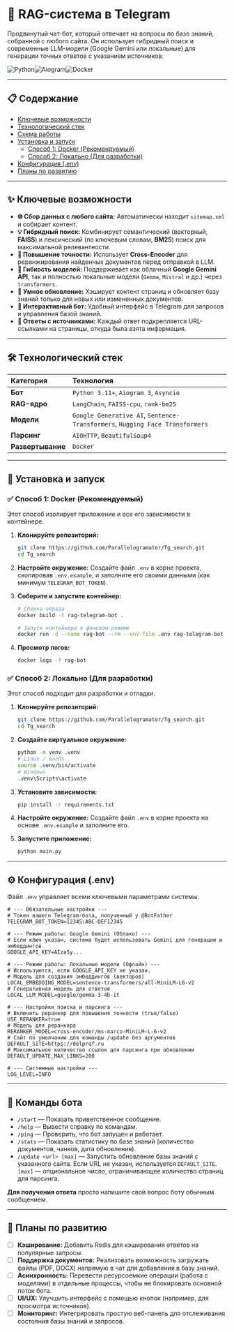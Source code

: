# 🧠 RAG-система в Telegram

Продвинутый чат-бот, который отвечает на вопросы по базе знаний, собранной с любого сайта. Он использует гибридный поиск и современные LLM-модели (Google Gemini или локальные) для генерации точных ответов с указанием источников.

![Python](https://img.shields.io/badge/Python-3.11+-blue?style=for-the-badge&logo=python)![Aiogram](https://img.shields.io/badge/Aiogram-3-blue?style=for-the-badge)![Docker](https://img.shields.io/badge/Docker-ready-blue?style=for-the-badge&logo=docker)

---

## 📋 Содержание

*   [Ключевые возможности](#-ключевые-возможности)
*   [Технологический стек](#-технологический-стек)
*   [Схема работы](#-схема-работы)
*   [Установка и запуск](#-установка-и-запуск)
    *   [Способ 1: Docker (Рекомендуемый)](#-способ-1-docker-рекомендуемый)
    *   [Способ 2: Локально (Для разработки)](#-способ-2-локально-для-разработки)
*   [Конфигурация (.env)](#-конфигурация-env)
*   [Планы по развитию](#-планы-по-развитию)

---

## ✨ Ключевые возможности

*   **🌐 Сбор данных с любого сайта:** Автоматически находит `sitemap.xml` и собирает контент.
*   **💡 Гибридный поиск:** Комбинирует семантический (векторный, **FAISS**) и лексический (по ключевым словам, **BM25**) поиск для максимальной релевантности.
*   **🚀 Повышение точности:** Использует **Cross-Encoder** для реранжирования найденных документов перед отправкой в LLM.
*   **🧠 Гибкость моделей:** Поддерживает как облачный **Google Gemini API**, так и полностью локальные модели (`Gemma`, `Mistral` и др.) через `transformers`.
*   **🔄 Умное обновление:** Хэширует контент страниц и обновляет базу знаний только для новых или измененных документов.
*   **💬 Интерактивный бот:** Удобный интерфейс в Telegram для запросов и управления базой знаний.
*   **🔗 Ответы с источниками:** Каждый ответ подкрепляется URL-ссылками на страницы, откуда была взята информация.

---

## 🛠️ Технологический стек

| Категория | Технология |
| :--- | :--- |
| **Бот** | `Python 3.11+`, `Aiogram 3`, `Asyncio` |
| **RAG-ядро**| `LangChain`, `FAISS-cpu`, `rank-bm25` |
| **Модели** | `Google Generative AI`, `Sentence-Transformers`, `Hugging Face Transformers` |
| **Парсинг** | `AIOHTTP`, `BeautifulSoup4` |
| **Развертывание** | `Docker` |


---

## 🚀 Установка и запуск

### ✅ Способ 1: Docker (Рекомендуемый)

Этот способ изолирует приложение и все его зависимости в контейнере.

1.  **Клонируйте репозиторий:**
    ```bash
    git clone https://github.com/Parallelogramator/Tg_search.git
    cd Tg_search
    ```

2.  **Настройте окружение:**
    Создайте файл `.env` в корне проекта, скопировав `.env.example`, и заполните его своими данными (как минимум `TELEGRAM_BOT_TOKEN`).

3.  **Соберите и запустите контейнер:**
    ```bash
    # Сборка образа
    docker build -t rag-telegram-bot .

    # Запуск контейнера в фоновом режиме
    docker run -d --name rag-bot --rm --env-file .env rag-telegram-bot
    ```

4.  **Просмотр логов:**
    ```bash
    docker logs -f rag-bot
    ```

### ✅ Способ 2: Локально (Для разработки)

Этот способ подходит для разработки и отладки.

1.  **Клонируйте репозиторий:**
    ```bash
    git clone https://github.com/Parallelogramator/Tg_search.git
    cd Tg_search
    ```

2.  **Создайте виртуальное окружение:**
    ```bash
    python -m venv .venv
    # Linux / macOS
    source .venv/bin/activate
    # Windows
    .venv\Scripts\activate
    ```

3.  **Установите зависимости:**
    ```bash
    pip install -r requirements.txt
    ```

4.  **Настройте окружение:**
    Создайте файл `.env` в корне проекта на основе `.env.example` и заполните его.

5.  **Запустите приложение:**
    ```bash
    python main.py
    ```

---

## ⚙️ Конфигурация (.env)

Файл `.env` управляет всеми ключевыми параметрами системы.

```env
# --- Обязательные настройки ---
# Токен вашего Telegram-бота, полученный у @BotFather
TELEGRAM_BOT_TOKEN=12345:ABC-DEF12345

# --- Режим работы: Google Gemini (Облако) ---
# Если ключ указан, система будет использовать Gemini для генерации и эмбеддингов
GOOGLE_API_KEY=AIzaSy...

# --- Режим работы: Локальные модели (Офлайн) ---
# Используются, если GOOGLE_API_KEY не указан.
# Модель для создания эмбеддингов (векторов)
LOCAL_EMBEDDING_MODEL=sentence-transformers/all-MiniLM-L6-v2
# Генеративная модель для ответов
LOCAL_LLM_MODEL=google/gemma-3-4b-it

# --- Настройки поиска и парсинга ---
# Включить реранкер для повышения точности (true/false)
USE_RERANKER=true
# Модель для реранкера
RERANKER_MODEL=cross-encoder/ms-marco-MiniLM-L-6-v2
# Сайт по умолчанию для команды /update без аргументов
DEFAULT_SITE=https://delprof.ru
# Максимальное количество ссылок для парсинга при обновлении
DEFAULT_UPDATE_MAX_LINKS=200

# --- Системные настройки ---
LOG_LEVEL=INFO
```

---

## 💬 Команды бота

*   `/start` — Показать приветственное сообщение.
*   `/help` — Вывести справку по командам.
*   `/ping` — Проверить, что бот запущен и работает.
*   `/stats` — Показать статистику по базе знаний (количество документов, чанков, дата обновления).
*   `/update <url> [max]` — Запустить обновление базы знаний с указанного сайта. Если URL не указан, используется `DEFAULT_SITE`. `[max]` — опциональное число, ограничивающее количество страниц для парсинга.

**Для получения ответа** просто напишите свой вопрос боту обычным сообщением.

---

## 🔮 Планы по развитию

*   [ ] **Кэширование:** Добавить Redis для кэширования ответов на популярные запросы.
*   [ ] **Поддержка документов:** Реализовать возможность загружать файлы (PDF, DOCX) напрямую в чат для добавления в базу знаний.
*   [ ] **Асинхронность:** Перевести ресурсоемкие операции (работа с моделями) в отдельные процессы, чтобы не блокировать основной поток бота.
*   [ ] **UI/UX:** Улучшить интерфейс с помощью кнопок (например, для просмотра источников).
*   [ ] **Мониторинг:** Интегрировать простую веб-панель для отслеживания состояния базы знаний и запросов.
